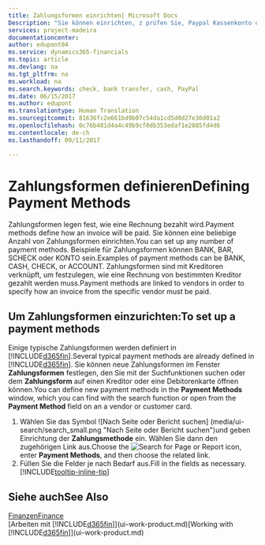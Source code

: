 ```yaml
---
title: Zahlungsformen einrichten| Microsoft Docs
Description: "Sie können einrichten, z prüfen Sie, Paypal Kassenkonto oder Banküberweisung, um festzulegen, wie eine Rechnung bezahlt wird."
services: project-madeira
documentationcenter: 
author: edupont04
ms.service: dynamics365-financials
ms.topic: article
ms.devlang: na
ms.tgt_pltfrm: na
ms.workload: na
ms.search.keywords: check, bank transfer, cash, PayPal
ms.date: 06/15/2017
ms.author: edupont
ms.translationtype: Human Translation
ms.sourcegitcommit: 81636fc2e661bd9b07c54da1cd5d0d27e30d01a2
ms.openlocfilehash: 0c76b481d4a4c49b9cf0db353edaf1e2885fd4d6
ms.contentlocale: de-ch
ms.lasthandoff: 09/11/2017

---
```

# <a name="defining-payment-methods"></a><span data-ttu-id="c96c8-103">Zahlungsformen definieren</span><span class="sxs-lookup"><span data-stu-id="c96c8-103">Defining Payment Methods</span></span>
<span data-ttu-id="c96c8-104">Zahlungsformen legen fest, wie eine Rechnung bezahlt wird.</span><span class="sxs-lookup"><span data-stu-id="c96c8-104">Payment methods define how an invoice will be paid.</span></span> <span data-ttu-id="c96c8-105">Sie können eine beliebige Anzahl von Zahlungsformen einrichten.</span><span class="sxs-lookup"><span data-stu-id="c96c8-105">You can set up any number of payment methods.</span></span> <span data-ttu-id="c96c8-106">Beispiele für Zahlungsformen können BANK, BAR, SCHECK oder KONTO sein.</span><span class="sxs-lookup"><span data-stu-id="c96c8-106">Examples of payment methods can be BANK, CASH, CHECK, or ACCOUNT.</span></span>
<span data-ttu-id="c96c8-107">Zahlungsformen sind mit Kreditoren verknüpft, um festzulegen, wie eine Rechnung von bestimmten Kreditor gezahlt werden muss.</span><span class="sxs-lookup"><span data-stu-id="c96c8-107">Payment methods are linked to vendors in order to specify how an invoice from the specific vendor must be paid.</span></span>

## <a name="to-set-up-a-payment-methods"></a><span data-ttu-id="c96c8-108">Um Zahlungsformen einzurichten:</span><span class="sxs-lookup"><span data-stu-id="c96c8-108">To set up a payment methods</span></span>
<span data-ttu-id="c96c8-109">Einige typische Zahlungsformen werden definiert in [!INCLUDE[d365fin](includes/d365fin_md.md)].</span><span class="sxs-lookup"><span data-stu-id="c96c8-109">Several typical payment methods are already defined in [!INCLUDE[d365fin](includes/d365fin_md.md)].</span></span> <span data-ttu-id="c96c8-110">Sie können neue Zahlungsformen im Fenster **Zahlungsformen** festlegen, den Sie mit der Suchfunktionen suchen oder dem **Zahlungsform** auf einen Kreditor oder eine Debitorenkarte öffnen können.</span><span class="sxs-lookup"><span data-stu-id="c96c8-110">You can define new payment methods in the **Payment Methods** window, which you can find with the search function or open from the **Payment Method** field on an a vendor or customer card.</span></span>
1. <span data-ttu-id="c96c8-111">Wählen Sie das Symbol ![Nach Seite oder Bericht suchen] (media/ui-search/search_small.png "Nach Seite oder Bericht suchen")und geben Einrichtung der **Zahlungsmethode** ein. Wählen Sie dann den zugehörigen Link aus.</span><span class="sxs-lookup"><span data-stu-id="c96c8-111">Choose the ![Search for Page or Report](media/ui-search/search_small.png "Search for Page or Report icon") icon, enter **Payment Methods**, and then choose the related link.</span></span>
2. <span data-ttu-id="c96c8-112">Füllen Sie die Felder je nach Bedarf aus.</span><span class="sxs-lookup"><span data-stu-id="c96c8-112">Fill in the fields as necessary.</span></span> [!INCLUDE[tooltip-inline-tip](includes/tooltip-inline-tip_md.md)]

## <a name="see-also"></a><span data-ttu-id="c96c8-113">Siehe auch</span><span class="sxs-lookup"><span data-stu-id="c96c8-113">See Also</span></span>
[<span data-ttu-id="c96c8-114">Finanzen</span><span class="sxs-lookup"><span data-stu-id="c96c8-114">Finance</span></span>](finance.md)  
<span data-ttu-id="c96c8-115">[Arbeiten mit [!INCLUDE[d365fin](includes/d365fin_md.md)]](ui-work-product.md)</span><span class="sxs-lookup"><span data-stu-id="c96c8-115">[Working with [!INCLUDE[d365fin](includes/d365fin_md.md)]](ui-work-product.md)</span></span>  

